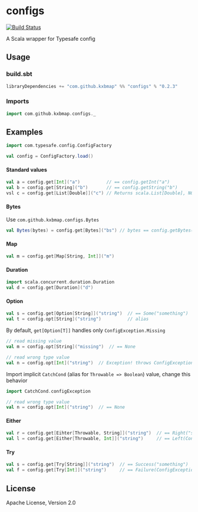 configs
=======
[![Build Status](https://travis-ci.org/kxbmap/configs.png)](https://travis-ci.org/kxbmap/configs)

A Scala wrapper for Typesafe config


Usage
-----
### build.sbt
```scala
libraryDependencies += "com.github.kxbmap" %% "configs" % "0.2.3"
```

### Imports
```scala
import com.github.kxbmap.configs._
```

Examples
--------
```scala
import com.typesafe.config.ConfigFactory

val config = ConfigFactory.load()
```

#### Standard values
```scala
val a = config.get[Int]("a")          // == config.getInt("a")
val b = config.get[String]("b")       // == config.getString("b")
vsl c = config.get[List[Double]]("c") // Returns scala.List[Double], NOT java.util.List[java.lang.Double]
```

#### Bytes
Use `com.github.kxbmap.configs.Bytes`
```scala
val Bytes(bytes) = config.get[Bytes]("bs") // bytes == config.getBytes("bs").longValue()
```

#### Map
```scala
val m = config.get[Map[String, Int]]("m")
```

#### Duration
```scala
import scala.concurrent.duration.Duration
val d = config.get[Duration]("d")
```

#### Option
```scala
val s = config.get[Option[String]]("string")  // == Some("something")
val t = config.opt[String]("string")          // alias
```

By default, `get[Option[T]]` handles only `ConfigException.Missing`
```scala
// read missing value
val m = config.opt[String]("missing")  // == None

// read wrong type value
val n = config.opt[Int]("string")  // Exception! throws ConfigException.WrongType
```

Import implicit `CatchCond` (alias for `Throwable => Boolean`) value, change this behavior
```scala
import CatchCond.configException

// read wrong type value
val n = config.opt[Int]("string")  // == None
```

#### Either
```scala
val r = config.get[Eihter[Throwable, String]]("string")  // == Right("something")
val l = config.get[Either[Throwable, Int]]("string")     // == Left(ConfigException.WrongType(...))
```

#### Try
```scala
val s = config.get[Try[String]]("string")  // == Success("something")
val f = config.get[Try[Int]]("string")     // == Failure(ConfigException.WrongType(...))
```

License
-------
Apache License, Version 2.0
